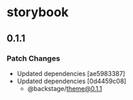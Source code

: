 # storybook

## 0.1.1
### Patch Changes

- Updated dependencies [ae5983387]
- Updated dependencies [0d4459c08]
  - @backstage/theme@0.1.1
